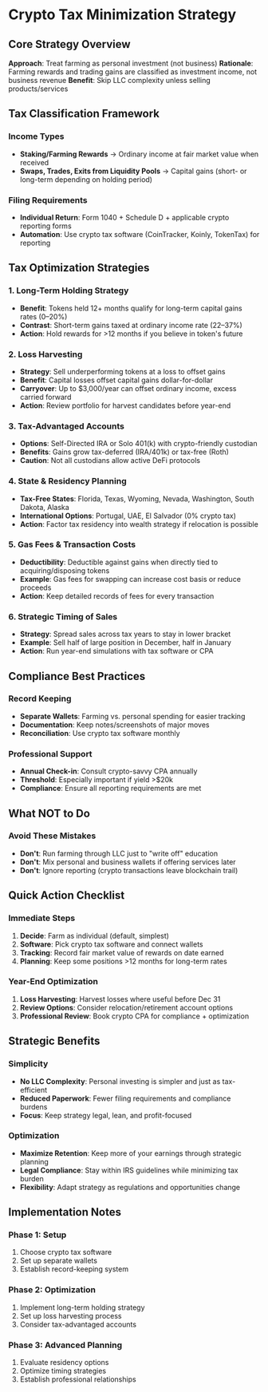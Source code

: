 # Crypto Tax Minimization Strategy

## Core Strategy Overview
**Approach**: Treat farming as personal investment (not business)
**Rationale**: Farming rewards and trading gains are classified as investment income, not business revenue
**Benefit**: Skip LLC complexity unless selling products/services

## Tax Classification Framework

### Income Types
- **Staking/Farming Rewards** → Ordinary income at fair market value when received
- **Swaps, Trades, Exits from Liquidity Pools** → Capital gains (short- or long-term depending on holding period)

### Filing Requirements
- **Individual Return**: Form 1040 + Schedule D + applicable crypto reporting forms
- **Automation**: Use crypto tax software (CoinTracker, Koinly, TokenTax) for reporting

## Tax Optimization Strategies

### 1. Long-Term Holding Strategy
- **Benefit**: Tokens held 12+ months qualify for long-term capital gains rates (0–20%)
- **Contrast**: Short-term gains taxed at ordinary income rate (22–37%)
- **Action**: Hold rewards for >12 months if you believe in token's future

### 2. Loss Harvesting
- **Strategy**: Sell underperforming tokens at a loss to offset gains
- **Benefit**: Capital losses offset capital gains dollar-for-dollar
- **Carryover**: Up to $3,000/year can offset ordinary income, excess carried forward
- **Action**: Review portfolio for harvest candidates before year-end

### 3. Tax-Advantaged Accounts
- **Options**: Self-Directed IRA or Solo 401(k) with crypto-friendly custodian
- **Benefits**: Gains grow tax-deferred (IRA/401k) or tax-free (Roth)
- **Caution**: Not all custodians allow active DeFi protocols

### 4. State & Residency Planning
- **Tax-Free States**: Florida, Texas, Wyoming, Nevada, Washington, South Dakota, Alaska
- **International Options**: Portugal, UAE, El Salvador (0% crypto tax)
- **Action**: Factor tax residency into wealth strategy if relocation is possible

### 5. Gas Fees & Transaction Costs
- **Deductibility**: Deductible against gains when directly tied to acquiring/disposing tokens
- **Example**: Gas fees for swapping can increase cost basis or reduce proceeds
- **Action**: Keep detailed records of fees for every transaction

### 6. Strategic Timing of Sales
- **Strategy**: Spread sales across tax years to stay in lower bracket
- **Example**: Sell half of large position in December, half in January
- **Action**: Run year-end simulations with tax software or CPA

## Compliance Best Practices

### Record Keeping
- **Separate Wallets**: Farming vs. personal spending for easier tracking
- **Documentation**: Keep notes/screenshots of major moves
- **Reconciliation**: Use crypto tax software monthly

### Professional Support
- **Annual Check-in**: Consult crypto-savvy CPA annually
- **Threshold**: Especially important if yield >$20k
- **Compliance**: Ensure all reporting requirements are met

## What NOT to Do

### Avoid These Mistakes
- **Don't**: Run farming through LLC just to "write off" education
- **Don't**: Mix personal and business wallets if offering services later
- **Don't**: Ignore reporting (crypto transactions leave blockchain trail)

## Quick Action Checklist

### Immediate Steps
1. **Decide**: Farm as individual (default, simplest)
2. **Software**: Pick crypto tax software and connect wallets
3. **Tracking**: Record fair market value of rewards on date earned
4. **Planning**: Keep some positions >12 months for long-term rates

### Year-End Optimization
1. **Loss Harvesting**: Harvest losses where useful before Dec 31
2. **Review Options**: Consider relocation/retirement account options
3. **Professional Review**: Book crypto CPA for compliance + optimization

## Strategic Benefits

### Simplicity
- **No LLC Complexity**: Personal investing is simpler and just as tax-efficient
- **Reduced Paperwork**: Fewer filing requirements and compliance burdens
- **Focus**: Keep strategy legal, lean, and profit-focused

### Optimization
- **Maximize Retention**: Keep more of your earnings through strategic planning
- **Legal Compliance**: Stay within IRS guidelines while minimizing tax burden
- **Flexibility**: Adapt strategy as regulations and opportunities change

## Implementation Notes

### Phase 1: Setup
1. Choose crypto tax software
2. Set up separate wallets
3. Establish record-keeping system

### Phase 2: Optimization
1. Implement long-term holding strategy
2. Set up loss harvesting process
3. Consider tax-advantaged accounts

### Phase 3: Advanced Planning
1. Evaluate residency options
2. Optimize timing strategies
3. Establish professional relationships
